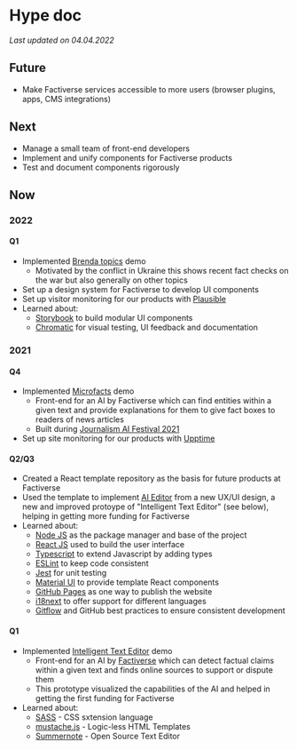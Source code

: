 # Hype doc
*Last updated on 04.04.2022*

## Future

- Make Factiverse services accessible to more users (browser plugins, apps, CMS integrations)

## Next

- Manage a small team of front-end developers
- Implement and unify components for Factiverse products
- Test and document components rigorously

## Now

### 2022

#### Q1

- Implemented [Brenda topics](https://topics.factiverse.no/) demo
  - Motivated by the conflict in Ukraine this shows recent fact checks on the war but also generally on other topics
- Set up a design system for Factiverse to develop UI components
- Set up visitor monitoring for our products with [Plausible](https://plausible.io)
- Learned about:
  - [Storybook](https://storybook.js.org/) to build modular UI components
  - [Chromatic](https://www.chromatic.com/) for visual testing, UI feedback and documentation

### 2021

#### Q4

- Implemented [Microfacts](https://factiverse.github.io/microfacts/) demo
  - Front-end for an AI by Factiverse which can find entities within a given text and provide explanations for them to give fact boxes to readers of news articles
  - Built during [Journalism AI Festival 2021](https://www.journalismaifestival.com/)
- Set up site monitoring for our products with [Upptime](https://upptime.js.org/)

#### Q2/Q3

- Created a React template repository as the basis for future products at Factiverse
- Used the template to implement [AI Editor](https://editor.factiverse.no/) from a new UX/UI design, a new and improved protoype of "Intelligent Text Editor" (see below), helping in getting more funding for Factiverse
- Learned about:
  - [Node JS](https://nodejs.org/en/about/) as the package manager and base of the project
  - [React JS](https://reactjs.org/) used to build the user interface
  - [Typescript](https://www.typescriptlang.org/) to extend Javascript by adding types
  - [ESLint](https://eslint.org/) to keep code consistent
  - [Jest](https://jestjs.io/) for unit testing
  - [Material UI](https://material-ui.com/) to provide template React components
  - [GitHub Pages](https://pages.github.com/) as one way to publish the website
  - [i18next](https://github.com/i18next/react-i18next) to offer support for different languages
  - [Gitflow](https://www.atlassian.com/git/tutorials/comparing-workflows/gitflow-workflow#:~:text=Gitflow%20is%20a%20legacy%20Git,software%20development%20and%20DevOps%20practices.) and GitHub best practices to ensure consistent development

#### Q1

- Implemented [Intelligent Text Editor](https://factiverse.github.io/intelligent-text-editor/) demo
  - Front-end for an AI by [Factiverse](https://www.factiverse.no/) which can detect factual claims within a given text and finds online sources to support or dispute them
  - This prototype visualized the capabilities of the AI and helped in getting the first funding for Factiverse
- Learned about:
  - [SASS](https://sass-lang.com/) - CSS sxtension language
  - [mustache.js](https://github.com/summernote/mustache.js) - Logic-less HTML Templates
  - [Summernote](https://github.com/summernote/summernote) - Open Source Text Editor
